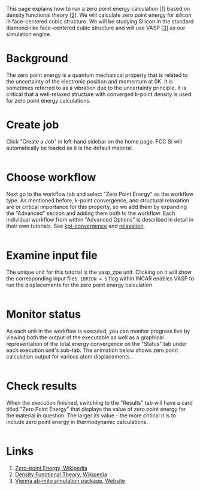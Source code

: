 <!-- by MH -->

This page explains how to run a zero point energy calculation [[1](#links)] based on density functional theory [[2](#links)]. We will calculate zero point energy for silicon in face-centered cubic structure. We will be studying Silicon in the standard diamond-like face-centered cubic structure and will use VASP [[3](#links)] as our simulation engine.

# Background

The zero point energy is a quantum mechanical property that is related to the uncertainty of the electronic position and momentum at 0K. It is sometimes referred to as a vibration due to the uncertainty principle. It is critical that a well-relaxed structure with converged k-point density is used for zero point energy calculations.

# Create job

Click "Create a Job" in left-hand sidebar on the home page. FCC Si will automatically be loaded as it is the default material.

<img data-gifffer="/images/CreateZPEStructure.gif" />

# Choose workflow

Next go to the workflow tab and select "Zero Point Energy" as the workflow type. As mentioned before, k-point convergence, and structural relaxation are or critical importance for this property, so we add them by expanding the "Advanced" section and adding them both to the workflow. Each individual workflow from within "Advanced Options" is described in detail in their own tutorials. See [kpt-convergence](kpt-convergence) and [relaxation](relaxation).

<img data-gifffer="/images/CreateZPEWorkflow.gif" />

# Examine input file

The unique unit for this tutorial is the vasp_zpe unit. Clicking on it will show the corresponding input files. `IBRION = 5` flag within INCAR enables VASP to run the displacements for the zero point energy calculation.

<img data-gifffer="/images/ShowZPEUnit.gif" />

# Monitor status

As each unit in the workflow is executed, you can monitor progress live by viewing both the output of the executable as well as a graphical representation of the total energy convergence on the "Status" tab under each execution unit's sub-tab. The animation below shows zero point calculation output for various atom displacements.

<img data-gifffer="/images/TrackZPEResults.gif" />

# Check results

When the execution finished, switching to the "Results" tab will have a card titled "Zero Point Energy" that displays the value of zero point energy for the material in question. The larger its value - the more critical it is to include zero point energy in thermodynamic calculations.

<img data-gifffer="/images/ShowZPEResults.gif" />

# Links

1. [Zero-point Energy, Wikipedia](https://en.wikipedia.org/wiki/Zero-point_energy)
2. [Density Functional Theory, Wikipedia](https://en.wikipedia.org/wiki/Density_functional_theory)
3. [Vienna ab-inito simulation package, Website](https://www.vasp.at/)
